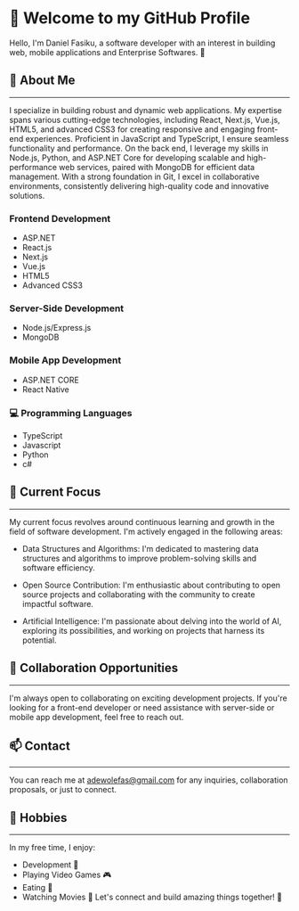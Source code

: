# 👋 Welcome to my GitHub Profile
Hello, I'm Daniel Fasiku, a software developer with an interest in building web, mobile applications and Enterprise Softwares. 🚀

## 👀 About Me
***

 I specialize in building robust and dynamic web applications. My expertise spans various cutting-edge technologies, including React, Next.js, Vue.js, HTML5, and advanced CSS3 for creating responsive and engaging front-end experiences. Proficient in JavaScript and TypeScript, I ensure seamless functionality and performance. On the back end, I leverage my skills in Node.js, Python, and ASP.NET Core for developing scalable and high-performance web services, paired with MongoDB for efficient data management. With a strong foundation in Git, I excel in collaborative environments, consistently delivering high-quality code and innovative solutions.

### Frontend Development

* ASP.NET
* React.js
* Next.js
* Vue.js
* HTML5
* Advanced CSS3

### Server-Side Development

* Node.js/Express.js
* MongoDB

### Mobile App Development

* ASP.NET CORE
* React Native

### 💻 Programming Languages

* TypeScript
* Javascript
* Python
* c# 

## 🌱 Current Focus
***

My current focus revolves around continuous learning and growth in the field of software development. I'm actively engaged in the following areas:

* Data Structures and Algorithms: I'm dedicated to mastering data structures and algorithms to improve problem-solving skills and software efficiency.

* Open Source Contribution: I'm enthusiastic about contributing to open source projects and collaborating with the community to create impactful software.

* Artificial Intelligence: I'm passionate about delving into the world of AI, exploring its possibilities, and working on projects that harness its potential.

## 💼 Collaboration Opportunities
*** 

I'm always open to collaborating on exciting development projects. If you're looking for a front-end developer or need assistance with server-side or mobile app development, feel free to reach out.

## 📫 Contact
***

You can reach me at adewolefas@gmail.com for any inquiries, collaboration proposals, or just to connect.

## 🌟 Hobbies
***

In my free time, I enjoy:

* Development 🎨
* Playing Video Games 🎮
* Eating 🍔
* Watching Movies 🎥
Let's connect and build amazing things together! 🌟
